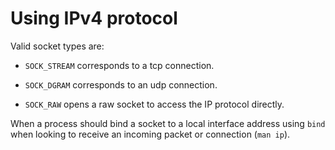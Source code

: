 # Using IPv4 protocol

Valid socket types are:

* `SOCK_STREAM` corresponds to a tcp connection.

* `SOCK_DGRAM` corresponds to an udp connection.

* `SOCK_RAW` opens a raw socket to access the IP protocol directly.


When a process should bind a socket to a local interface address using `bind`
when looking to receive an incoming packet or connection (`man ip`).
